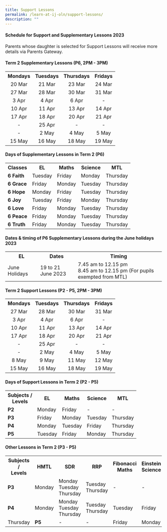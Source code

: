 ```yaml
---
title: Support Lessons
permalink: /learn-at-ij-oln/support-lessons/
description: ""
---
```

<h4><strong>Schedule for Support and Supplementary Lessons 2023</strong></h4>
<p>Parents whose daughter is selected for Support Lessons will receive more details via Parents Gateway.&nbsp;</p>
<h4><strong>Term 2 Supplementary Lessons (P6, 2PM - 3PM)</strong></h4>
<table class="iveo_table ives_tab_simple2 ive_eobj_center">
<tbody>
<tr>
<th style="text-align: center;">Mondays</th>
<th style="text-align: center;">Tuesdays</th>
<th style="text-align: center;">Thursdays</th>
<th style="text-align: center;">Fridays</th>
</tr>
<tr>
<td style="text-align: center;">20 Mar</td>
<td style="text-align: center;">21 Mar</td>
<td style="text-align: center;">23 Mar</td>
<td style="text-align: center;">24 Mar</td>
</tr>
<tr>
<td style="text-align: center;">27 Mar</td>
<td style="text-align: center;">28 Mar</td>
<td style="text-align: center;">30 Mar</td>
<td style="text-align: center;">31 Mar</td>
</tr>
<tr>
<td style="text-align: center;">3 Apr</td>
<td style="text-align: center;">4 Apr</td>
<td style="text-align: center;">6 Apr</td>
<td style="text-align: center;"> - </td>
</tr>
<tr>
<td style="text-align: center;">10 Apr</td>
<td style="text-align: center;">11 Apr</td>
<td style="text-align: center;">13 Apr</td>
<td style="text-align: center;">14 Apr</td>
</tr>
<tr>
<td style="text-align: center;">17 Apr</td>
<td style="text-align: center;">18 Apr</td>
<td style="text-align: center;">20 Apr</td>
<td style="text-align: center;">21 Apr </td>
</tr>
<tr>
<td style="text-align: center;"> - </td>
<td style="text-align: center;">25 Apr</td>
<td style="text-align: center;"> - </td>
<td style="text-align: center;"> - </td>
</tr>
<tr>
<td style="text-align: center;"> - </td>
<td style="text-align: center;">2 May</td>
<td style="text-align: center;">4 May </td>
<td style="text-align: center;">5 May</td>
</tr>
	<tr>
<td style="text-align: center;">15 May</td>
<td style="text-align: center;">16 May</td>
<td style="text-align: center;">18 May</td>
<td style="text-align: center;">19 May</td>
</tr>
</tbody>
</table>
<h4><strong>Days of Supplementary Lessons in Term 2 (P6)</strong></h4>
<table>
<tbody>
<tr>
<th>Classes</th>
<th>EL</th>
<th>Maths</th>
<th>Science</th>
<th>MTL</th>
</tr>
<tr>
<td><strong>6 Faith</strong></td>
<td>Tuesday</td>
<td>Friday</td>
<td>Monday</td>
<td>Thursday</td>
</tr>
<tr>
<td><strong>6 Grace</strong></td>
<td>Friday</td>
<td>Monday</td>
<td>Tuesday</td>
<td>Thursday</td>
</tr>
<tr>
<td><strong>6 Hope</strong></td>
<td>Monday</td>
<td>Friday</td>
<td>Tuesday</td>
<td>Thursday</td>
</tr>
<tr>
<td><strong>6 Joy</strong></td>
<td>Tuesday</td>
<td>Friday</td>
<td>Monday</td>
<td>Thursday</td>
</tr>
<tr>
<td><strong>6 Love</strong></td>
<td>Friday</td>
<td>Monday</td>
<td>Tuesday</td>
<td>Thursday</td>
</tr>
<tr>
<td><strong>6 Peace</strong></td>
<td>Friday</td>
<td>Monday</td>
<td>Tuesday</td>
<td>Thursday</td>
</tr>
<tr>
<td><strong>6 Truth</strong></td>
<td>Friday</td>
<td>Monday</td>
<td>Tuesday</td>
<td>Thursday</td>
</tr>
</tbody>
</table>
<h4><strong>Dates & timing of P6 Supplementary Lessons during the June holidays 2023</strong></h4>
<table>
<tbody>
<tr>
<th>EL</th>
<th>Dates</th>
<th>Timing</th>
</tr>
<tr>
<td>June Holidays</td>
<td>19 to 21 June 2023</td>
<td>7.45 am to 12.15 pm<br>
8.45 am to 12.15 pm (For pupils exempted from MTL)</td>
</tr>
</tbody>
</table>

<h4><strong>Term 2 Support Lessons (P2 - P5, 2PM - 3PM)</strong></h4>
<table>
<tbody>
<tr>
<th style="text-align: center;">Mondays</th>
<th style="text-align: center;">Tuesdays</th>
<th style="text-align: center;">Thursdays</th>
<th style="text-align: center;">Fridays</th>
</tr>
<tr>
<td style="text-align: center;">27 Mar</td>
<td style="text-align: center;">28 Mar</td>
<td style="text-align: center;">30 Mar</td>
<td style="text-align: center;">31 Mar</td>
</tr>
<tr>
<td style="text-align: center;">3 Apr</td>
<td style="text-align: center;">4 Apr</td>
<td style="text-align: center;">6 Apr</td>
<td style="text-align: center;"> - </td>
</tr>
<tr>
<td style="text-align: center;">10 Apr</td>
<td style="text-align: center;">11 Apr</td>
<td style="text-align: center;">13 Apr</td>
<td style="text-align: center;">14 Apr</td>
</tr>
<tr>
<td style="text-align: center;">17 Apr</td>
<td style="text-align: center;">18 Apr</td>
<td style="text-align: center;">20 Apr</td>
<td style="text-align: center;">21 Apr</td>
</tr>
<tr>
<td style="text-align: center;"> - </td>
<td style="text-align: center;">25 Apr</td>
<td style="text-align: center;"> - </td>
<td style="text-align: center;"> - </td>
</tr>
<tr>
<td style="text-align: center;"> - </td>
<td style="text-align: center;">2 May</td>
<td style="text-align: center;">4 May</td>
<td style="text-align: center;">5 May</td>
</tr>
	<tr>
<td style="text-align: center;">8 May</td>
<td style="text-align: center;">9 May</td>
<td style="text-align: center;">11 May</td>
<td style="text-align: center;">12 May</td>
</tr>
<tr>
<td style="text-align: center;">15 May</td>
<td style="text-align: center;">16 May</td>
<td style="text-align: center;">18 May</td>
<td style="text-align: center;">19 May</td>
</tr>
</tbody>
</table>
<h4><strong>Days of Support Lessons in Term 2 (P2 - P5)</strong></h4>
<table>
<tbody>
<tr>
<th>Subjects /<br />Levels</th>
<th>EL</th>
<th>Maths</th>
<th>Science</th>
<th>MTL</th>
</tr>
<tr>
<td><strong>P2</strong></td>
<td>Monday</td>
<td>Friday</td>
<td> - </td>
<td> - </td>
</tr>
	<tr>
<td><strong>P3</strong></td>
<td>Friday</td>
<td>Monday</td>
<td>Tuesday</td>
<td>Thursday</td>
</tr>
<tr>
<td><strong>P4</strong></td>
<td>Monday</td>
<td>Tuesday</td>
<td>Friday</td>
<td>Thursday</td>
</tr>
<tr>
<td><strong>P5</strong></td>
<td>Tuesday</td>
<td>Friday</td>
<td>Monday</td>
<td>Thursday</td>
</tr>
</tbody>
</table>

<h4><strong>Other Lessons in Term 2 (P3 - P5)</strong></h4>
<table>
<tbody>
<tr>
<th>Subjects /<br />Levels</th>
<th>HMTL</th>
<th>SDR</th>
<th>RRP</th>
<th>Fibonacci Maths</th>
<th>Einstein Science</th>
</tr>
	<tr>
<td><strong>P3</strong></td>
<td>Monday</td>
<td>Monday<br>Tuesday<br>Thursday</td>
<td>Tuesday<br>Thursday</td>
<td> - </td>
<td> - </td>		
</tr>
<tr>
<td><strong>P4</strong></td>
<td>Monday</td>
<td>Monday<br>Tuesday<br>Thursday</td>
<td>Tuesday<br>Thursday</td>
<td>Tuesday</td>
<td>Friday</td>
</tr>
<tr>
<td>Thursday</td>
<td><strong>P5</strong></td>
<td> - </td>
<td> - </td>
<td>Friday</td>
<td>Monday</td>
</tr>
</tbody>
</table>
